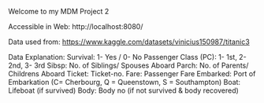Welcome to my MDM Project 2

Accessible in Web: http://localhost:8080/

Data used from: https://www.kaggle.com/datasets/vinicius150987/titanic3

Data Explanation: 
Survival: 1- Yes / 0- No
Passenger Class (PC): 1- 1st, 2- 2nd, 3- 3rd
Sibsp: No. of Siblings/ Spouses Aboard
Parch: No. of Parents/ Childrens Aboard
Ticket: Ticket-no.
Fare: Passenger Fare
Embarked: Port of Embarkation (C= Cherbourg, Q = Queenstown, S = Southampton)
Boat: Lifeboat (if survived)
Body: Body no (if not survived & body recovered)
